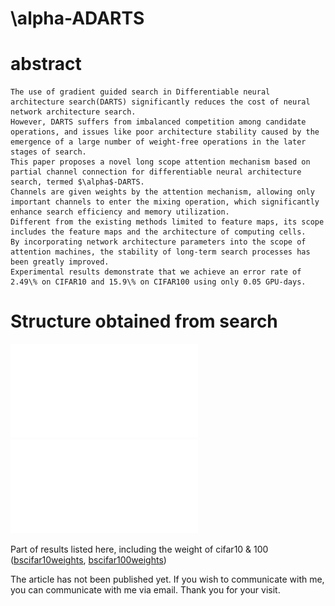 # \alpha-ADARTS
# abstract
	The use of gradient guided search in Differentiable neural architecture search(DARTS) significantly reduces the cost of neural network architecture search. 
	However, DARTS suffers from imbalanced competition among candidate operations, and issues like poor architecture stability caused by the emergence of a large number of weight-free operations in the later stages of search. 
	This paper proposes a novel long scope attention mechanism based on partial channel connection for differentiable neural architecture search, termed $\alpha$-DARTS. 
	Channels are given weights by the attention mechanism, allowing only important channels to enter the mixing operation, which significantly enhance search efficiency and memory utilization. 
	Different from the existing methods limited to feature maps, its scope includes the feature maps and the architecture of computing cells. 
	By incorporating network architecture parameters into the scope of attention machines, the stability of long-term search processes has been greatly improved. 
	Experimental results demonstrate that we achieve an error rate of 2.49\% on CIFAR10 and 15.9\% on CIFAR100 using only 0.05 GPU-days.

# Structure obtained from search
![reduction cell](reduction.pdf "reduction cell")
![normal cell](normal.pdf "normal cell")

Part of results listed here, including the weight of cifar10 \& 100 ([bscifar10weights](bscifar10weights.pt "bscifar10weights"), [bscifar100weights](bscifar100weights.pt "bscifar100weights"))

The article has not been published yet. If you wish to communicate with me, you can communicate with me via email. Thank you for your visit.
